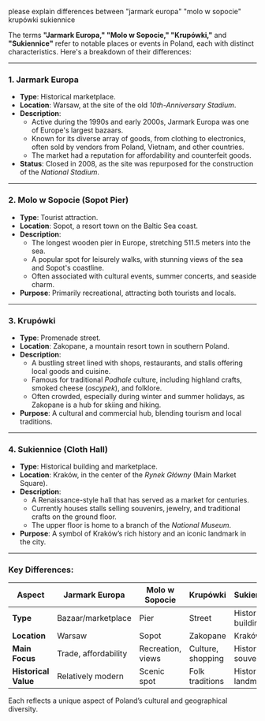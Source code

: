 please explain differences between "jarmark europa" "molo w sopocie" krupówki sukiennice

The terms **"Jarmark Europa," "Molo w Sopocie," "Krupówki,"** and **"Sukiennice"** refer to notable places or events in Poland, each with distinct characteristics. Here's a breakdown of their differences:

---

### 1. **Jarmark Europa**
   - **Type**: Historical marketplace.
   - **Location**: Warsaw, at the site of the old *10th-Anniversary Stadium*.
   - **Description**: 
     - Active during the 1990s and early 2000s, Jarmark Europa was one of Europe's largest bazaars.
     - Known for its diverse array of goods, from clothing to electronics, often sold by vendors from Poland, Vietnam, and other countries.
     - The market had a reputation for affordability and counterfeit goods.
   - **Status**: Closed in 2008, as the site was repurposed for the construction of the *National Stadium*.

---

### 2. **Molo w Sopocie** (Sopot Pier)
   - **Type**: Tourist attraction.
   - **Location**: Sopot, a resort town on the Baltic Sea coast.
   - **Description**:
     - The longest wooden pier in Europe, stretching 511.5 meters into the sea.
     - A popular spot for leisurely walks, with stunning views of the sea and Sopot's coastline.
     - Often associated with cultural events, summer concerts, and seaside charm.
   - **Purpose**: Primarily recreational, attracting both tourists and locals.

---

### 3. **Krupówki**
   - **Type**: Promenade street.
   - **Location**: Zakopane, a mountain resort town in southern Poland.
   - **Description**:
     - A bustling street lined with shops, restaurants, and stalls offering local goods and cuisine.
     - Famous for traditional *Podhale* culture, including highland crafts, smoked cheese (*oscypek*), and folklore.
     - Often crowded, especially during winter and summer holidays, as Zakopane is a hub for skiing and hiking.
   - **Purpose**: A cultural and commercial hub, blending tourism and local traditions.

---

### 4. **Sukiennice** (Cloth Hall)
   - **Type**: Historical building and marketplace.
   - **Location**: Kraków, in the center of the *Rynek Główny* (Main Market Square).
   - **Description**:
     - A Renaissance-style hall that has served as a market for centuries.
     - Currently houses stalls selling souvenirs, jewelry, and traditional crafts on the ground floor.
     - The upper floor is home to a branch of the *National Museum*.
   - **Purpose**: A symbol of Kraków’s rich history and an iconic landmark in the city.

---

### Key Differences:
| **Aspect**         | **Jarmark Europa**      | **Molo w Sopocie**     | **Krupówki**            | **Sukiennice**         |
|---------------------|-------------------------|-------------------------|-------------------------|-------------------------|
| **Type**           | Bazaar/marketplace     | Pier                   | Street                 | Historical building     |
| **Location**       | Warsaw                 | Sopot                  | Zakopane               | Kraków                 |
| **Main Focus**     | Trade, affordability   | Recreation, views      | Culture, shopping      | History, souvenirs     |
| **Historical Value**| Relatively modern      | Scenic spot            | Folk traditions         | Historical landmark     |

Each reflects a unique aspect of Poland’s cultural and geographical diversity.
